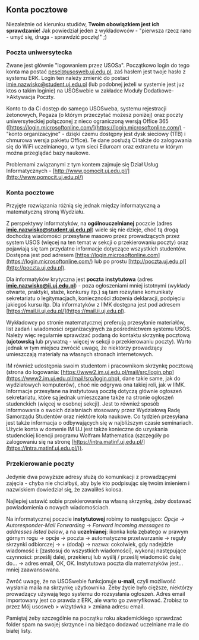 ## Konta pocztowe

Niezależnie od kierunku studiów, **Twoim obowiązkiem jest ich sprawdzanie**! Jak powiedział jeden z wykładowców - "pierwsza rzecz rano - umyć się, druga - sprawdzić pocztę!" ;) 

### Poczta uniwersytecka

Zwane jest głównie "logowaniem przez USOSa". Początkowo login do tego konta ma postać pesel@usosweb.uj.edu.pl, zaś hasłem jest twoje hasło z systemu ERK. Login ten należy zmienić do postaci imie.nazwisko@student.uj.edu.pl (lub podobnej jeżeli w systemie jest juz ktos o takim loginie) na USOSwebie w zakładce Moduły Dodatkowe-&gt;Aktywacja Poczty. 

Konto to da Ci dostęp do samego USOSweba, systemu rejestracji żetonowych, Pegaza (o którym przeczytać możesz poniżej) oraz poczty uniwersyteckiej  połączonej z nieco ograniczoną wersją Office 365  ([https://login.microsoftonline.com/](https://login.microsoftonline.com/) - "konto organizacyjne" -  dzięki czemu dostępny jest dysk sieciowy (1TB)  i chmurowa wersja pakietu Office). Te dane posłużą Ci także do zalogowania się do WiFi uczelnianego, w tym sieci Eduroam oraz extranetu w którym można przeglądać bazy naukowe.

Problemami związanymi z tym kontem zajmuje się Dział Usług Informatycznych - [http://www.pomocit.uj.edu.pl/](http://www.pomocit.uj.edu.pl/)


### Konta pocztowe
Przyjęte rozwiązania różnią się jednak między informatyczną a matematyczną stroną Wydziału.

Z perspektywy informatyków, na **ogólnouczelnianej** poczcie (adres **imię.nazwisko@student.uj.edu.pl**) wiele się nie dzieje, choć tą drogą dochodzą wiadomości przesyłane masowo przez prowadzących przez system USOS (więcej na ten temat w sekcji o przekierowaniu poczty) oraz pojawiają się tam przydatne informacje dotyczące wszystkich studentów. Dostępna jest pod adresem [https://login.microsoftonline.com](https://login.microsoftonline.com/) lub po prostu [http://poczta.uj.edu.pl](http://poczta.uj.edu.pl). 

Dla informatyków krytyczna jest **poczta** **instytutowa** (adres **imię.nazwisko@ii.uj.edu.pl**) - poza ogłoszeniami mniej istotnymi (wykłady otwarte, praktyki, staże, konkursy itp.) są tam rozsyłane komunikaty sekretariatu o legitymacjach, konieczności złożenia deklaracji, podpięciu jakiegoś kursu itp. Dla informatyków z IIMK dostępna jest pod adresem [https://mail.ii.uj.edu.pl/](https://mail.ii.uj.edu.pl).

Wykładowcy po stronie matematycznej preferują przesyłanie materiałów, list zadań i wiadomości organizacyjnych za pośrednictwem systemu USOS. Należy więc regularnie sprawdzać podaną do kontaktu skrzynkę pocztową (**ujotowską** lub prywatną - więcej w sekcji o przekierowaniu poczty). Warto jednak w tym miejscu zwrócić uwagę, że niektórzy prowadzący umieszczają materiały na własnych stronach internetowych.

IM również udostępnia swoim studentom i pracownikom skrzynkę pocztową (strona do logowania: [https://www2.im.uj.edu.pl/mail/src/login.php](https://www2.im.uj.edu.pl/mail/src/login.php), dane takie same, jak do wydziałowych komputerów), choć nie odgrywa ona takiej roli, jak w IIMK. Informacje przesyłane na instytutową pocztę dotyczą głównie ogłoszeń sekretariatu, które są jednak umieszczane  także na stronie ogłoszeń studenckich (więcej w osobnej sekcji). Jest to również sposób informowania o swoich działaniach stosowany przez Wydziałową Radę Samorządu Studentów oraz niektóre koła naukowe. Co tydzień przesyłana jest także informacja o odbywających się w najbliższym czasie seminariach. Użycie konta w domenie IM UJ jest także konieczne do uzyskania studenckiej licencji programu Wolfram Mathematica (szczegóły po zalogowaniu się na stronę [https://intra.matinf.uj.edu.pl/](https://intra.matinf.uj.edu.pl/)).


### Przekierowanie poczty

Jedynie dwa powyższe adresy służą do komunikacji z prowadzącymi zajęcia - chyba nie chciałbyś, aby byle kto podpisując się twoim imieniem i nazwiskiem dowiedział się, że zawaliłeś kolosa.

Najlepiej ustawić sobie przekierowanie na własną skrzynkę, żeby dostawać powiadomienia o nowych wiadomościach.

Na informatycznej poczcie **instytutowej** robimy to następująco: *Opcje -&gt; Autoresponder-Mail Forwarding* -&gt; *Forward incoming messages to addresses listed below*, a na **uczelnianej**:  ikonka koła zębatego w prawym górnym rogu -&gt; opcje -&gt; poczta -&gt; automatyczne przetwarzanie -&gt; reguły skrzynki odbiorczej -&gt; + (dodaj) -&gt; nazwa: cokolwiek, gdy nadejdzie wiadomość i: \[zastosuj do wszystkich wiadomości\], wykonaj następujące czynności: prześlij dalej, przekieruj lub wyślij / prześlij wiadomość dalej do… -&gt; adres email, OK, OK. Instytutowa poczta dla matematyków jest... mniej zaawansowana.

Zwróć uwagę, że na USOSwebie funkcjonuje **u-mail**, czyli możliwość wysłania maila na skrzynkę użytkownika. Żeby życie było cięższe, niektórzy prowadzący używają tego systemu do rozsysłania ogłoszeń. Adres email importowany jest co prawda z ERK, ale warto go zweryfikować. Zrobisz to przez Mój usosweb &gt; wizytówka &gt; zmiana adresu email.

Pamiętaj żeby szczególnie na początku roku akademickiego sprawdzać folder spam na swojej skrzynce i na bieżąco dodawać uczelniane maile do białej listy.
